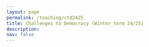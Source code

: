 ```yaml
---
layout: page
permalink: /teaching/ctd2425
title: Challenges to Democracy (Winter term 24/25)
description: 
nav: false
---
```


<html lang="en">
<head>
    <meta charset="UTF-8">
    <meta name="viewport" content="width=device-width, initial-scale=1.0">
    <title>Fancy Table</title>
    <style>
        .fancy-table {
            width: 100%;
            border-collapse: collapse;
            text-align: left;
            vertical-align: top;
        }
        .fancy-table th, .fancy-table td {
            padding: 12px;
            border: 1px solid #ddd;
            text-align: left;
            vertical-align: top;
        }
        .fancy-table th {
            background-color: #f4f4f4;
            font-weight: bold;
        }
        .fancy-table tr:nth-child(even) {
            background-color: #f9f9f9;
        }
        .fancy-table tr:hover {
            background-color: #f1f1f1;
        }

        .plain-table {
            width: 100%;
            text-align: left;
            vertical-align: top;
        }
        .plain-table th, .plain-table td {
            padding: 12px;
        }
    </style>
</head>
<body>
    <h3>Content</h3><br>
    <p>The seminar seeks to analyse the current challenges democratic regimes face. It is structured along three blocks. In the first block, we will learn about the essential features of a democracy and discover what shapes the quality of democracy. In a second block, we will engage with different empirical analyses of the current state of democratization and democratic systems. We will zero in on how institutions are sidelined; how actors, such as far-right parties, challenge democracies; and how democracy is threatened by crises. In the third block, we will look at potential solutions and scenarios of how democracy could cope with the current challenges. </p>
    You can download the most recent version of the syllabus <a href="{{ site.url }}assets/pdf/ctd2425/ctd_syllabus.pdf">here</a>.
    <br>

	The seminar takes place weekly, on Wednesday (12:15-13:45) in seminar room SCH 100.107.  
    <br>	
	<br>
	<h3>Material</h3>
	<br>
	<h4>Week 1: Introduction</h4>
	In this session, we will get to know each other and discuss some logistics about the seminar. Moreover, a brief introduction into the topic is given.  <br>
	<br>
	<a href="{{ site.url }}assets/pdf/ctd2425/introduction.pdf">Slides</a> <br>
	<br>
	<h4>Week 2: Concepts</h4>
	The second week is all about concepts on democracy. We will discuss different levels of abstraction in defining democracy and talk about the tension between some democratic principles.  <br>
	<br>
	<a href="{{ site.url }}assets/pdf/ctd2425/concepts.pdf">Slides</a><br>
	<br>
	<h4>Week 3: Democracy - A Winning Formula?</h4>
	We will discuss Fukuyama's influential work on "The End of History" and compare it with recent developments around the globe. What's the state of democracy nowadays? Moreover, the session will introduce students to different sources measuring the quality of democracy, which they can apply for their own projects.
	<br>
	<a href="{{ site.url }}assets/pdf/ctd2425/state_democracy.pdf">Slides</a><br>
	<h4>Week 4: Field phase</h4>
	There is no session in this week. Instead, you will work on the podcast project. <br>
	<h4>Week 5: Challenges and Facilitators of Democratizatio</h4>
	In this week, we will discuss potential causes of democratization. Moreover, we will engage with empirical articles that focus on facilitators and challenges of democratization. <br>
	<a href="{{ site.url }}assets/pdf/ctd2425/democratization.pdf">Slides</a><br>
	